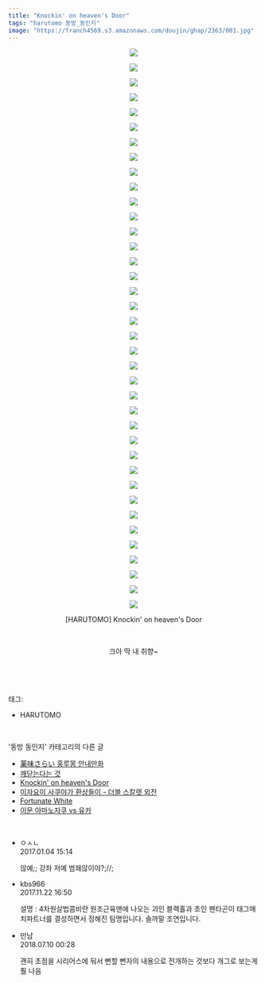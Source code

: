 ```yaml
---
title: "Knockin' on heaven's Door"
tags: "harutomo 동방_동인지"
image: "https://franch4569.s3.amazonaws.com/doujin/ghap/2363/001.jpg"
---
```

<div class="article">
<p style="text-align: center; clear: none; float: none;"><img src="{{ site.imgserver2 }}/ghap/2363/001.jpg"/></p>
<p style="text-align: center; clear: none; float: none;"><img src="{{ site.imgserver2 }}/ghap/2363/002.jpg"/></p>
<p style="text-align: center; clear: none; float: none;"><img src="{{ site.imgserver2 }}/ghap/2363/003.jpg"/></p>
<p style="text-align: center; clear: none; float: none;"><img src="{{ site.imgserver2 }}/ghap/2363/004.jpg"/></p>
<p style="text-align: center; clear: none; float: none;"><img src="{{ site.imgserver2 }}/ghap/2363/005.jpg"/></p>
<p style="text-align: center; clear: none; float: none;"><img src="{{ site.imgserver2 }}/ghap/2363/006.jpg"/></p>
<p style="text-align: center; clear: none; float: none;"><img src="{{ site.imgserver2 }}/ghap/2363/007.jpg"/></p>
<p style="text-align: center; clear: none; float: none;"><img src="{{ site.imgserver2 }}/ghap/2363/008.jpg"/></p>
<p style="text-align: center; clear: none; float: none;"><img src="{{ site.imgserver2 }}/ghap/2363/009.jpg"/></p>
<p style="text-align: center; clear: none; float: none;"><img src="{{ site.imgserver2 }}/ghap/2363/010.jpg"/></p>
<p style="text-align: center; clear: none; float: none;"><img src="{{ site.imgserver2 }}/ghap/2363/011.jpg"/></p>
<p style="text-align: center; clear: none; float: none;"><img src="{{ site.imgserver2 }}/ghap/2363/012.jpg"/></p>
<p style="text-align: center; clear: none; float: none;"><img src="{{ site.imgserver2 }}/ghap/2363/013.jpg"/></p>
<p style="text-align: center; clear: none; float: none;"><img src="{{ site.imgserver2 }}/ghap/2363/014.jpg"/></p>
<p style="text-align: center; clear: none; float: none;"><img src="{{ site.imgserver2 }}/ghap/2363/015.jpg"/></p>
<p style="text-align: center; clear: none; float: none;"><img src="{{ site.imgserver2 }}/ghap/2363/016.jpg"/></p>
<p style="text-align: center; clear: none; float: none;"><img src="{{ site.imgserver2 }}/ghap/2363/017.jpg"/></p>
<p style="text-align: center; clear: none; float: none;"><img src="{{ site.imgserver2 }}/ghap/2363/018.jpg"/></p>
<p style="text-align: center; clear: none; float: none;"><img src="{{ site.imgserver2 }}/ghap/2363/019.jpg"/></p>
<p style="text-align: center; clear: none; float: none;"><img src="{{ site.imgserver2 }}/ghap/2363/020.jpg"/></p>
<p style="text-align: center; clear: none; float: none;"><img src="{{ site.imgserver2 }}/ghap/2363/021.jpg"/></p>
<p style="text-align: center; clear: none; float: none;"><img src="{{ site.imgserver2 }}/ghap/2363/022.jpg"/></p>
<p style="text-align: center; clear: none; float: none;"><img src="{{ site.imgserver2 }}/ghap/2363/023.jpg"/></p>
<p style="text-align: center; clear: none; float: none;"><img src="{{ site.imgserver2 }}/ghap/2363/024.jpg"/></p>
<p style="text-align: center; clear: none; float: none;"><img src="{{ site.imgserver2 }}/ghap/2363/025.jpg"/></p>
<p style="text-align: center; clear: none; float: none;"><img src="{{ site.imgserver2 }}/ghap/2363/026.jpg"/></p>
<p style="text-align: center; clear: none; float: none;"><img src="{{ site.imgserver2 }}/ghap/2363/027.jpg"/></p>
<p style="text-align: center; clear: none; float: none;"><img src="{{ site.imgserver2 }}/ghap/2363/028.jpg"/></p>
<p style="text-align: center; clear: none; float: none;"><img src="{{ site.imgserver2 }}/ghap/2363/029.jpg"/></p>
<p style="text-align: center; clear: none; float: none;"><img src="{{ site.imgserver2 }}/ghap/2363/030.jpg"/></p>
<p style="text-align: center; clear: none; float: none;"><img src="{{ site.imgserver2 }}/ghap/2363/031.jpg"/></p>
<p style="text-align: center; clear: none; float: none;"><img src="{{ site.imgserver2 }}/ghap/2363/032.jpg"/></p>
<p style="text-align: center; clear: none; float: none;"><img src="{{ site.imgserver2 }}/ghap/2363/033.jpg"/></p>
<p style="text-align: center; clear: none; float: none;"><img src="{{ site.imgserver2 }}/ghap/2363/034.jpg"/></p>
<p style="text-align: center; clear: none; float: none;"><img src="{{ site.imgserver2 }}/ghap/2363/035.jpg"/></p>
<p style="text-align: center; clear: none; float: none;"><img src="{{ site.imgserver2 }}/ghap/2363/036.jpg"/></p>
<p style="text-align: center; clear: none; float: none;"><img src="{{ site.imgserver2 }}/ghap/2363/037.jpg"/></p>
<p style="text-align: center; clear: none; float: none;"><img src="{{ site.imgserver2 }}/ghap/2363/038.jpg"/></p>
<p style="text-align: center; clear: none; float: none;">[HARUTOMO] Knockin' on heaven's Door</p>
<p style="text-align: center; clear: none; float: none;"><br/></p>
<p style="text-align: center; clear: none; float: none;">크아 딱 내 취향~</p>
<p><br/></p>
</div><br/>
<div class="tagTrail">
<p>태그: </p>
<ul>
<li>HARUTOMO</li>
</ul>
</div><br/>
<div class="another">
<p>'동방 동인지' 카테고리의 다른 글</p>
<ul>
<li><a href="/ghap_2366">薬味さらい 홍루몽 안내만화</a></li>
<li><a href="/ghap_2365">깨닫는다는 것</a></li>
<li><a href="/ghap_2363">Knockin' on heaven's Door</a></li>
<li><a href="/ghap_2361">이자요이 사쿠야가 환상들이 - 더블 스칼렛 외전</a></li>
<li><a href="/ghap_2360">Fortunate White</a></li>
<li><a href="/ghap_2359">이문 아마노자쿠 vs 유카</a></li>
</ul>
</div><br/>
<div class="cb_module cb_fluid">
<div class="cb_wrt cb_profile">
<div class="comment">
<ul>
<li class="cb_thumb_off" id="comment14882958">
<div class="cb_comment_area">
<div class="cb_info_area">
<div class="cb_section">
<span class="cb_nick_name">ㅇㅅㄴ</span>
</div>
<div class="cb_section">
<span class="cb_date">2017.01.04 15:14 </span>
</div>
</div>
<div class="cb_dsc_comment">
<p class="cb_dsc">
											않예;; 강좌 저예 범좨않이야?;//; 
										</p>
</div>
</div></li>
<li class="cb_thumb_off" id="comment15135181">
<div class="cb_comment_area">
<div class="cb_info_area">
<div class="cb_section">
<span class="cb_nick_name">kbs966</span>
</div>
<div class="cb_section">
<span class="cb_date">2017.11.22 16:50 </span>
</div>
</div>
<div class="cb_dsc_comment">
<p class="cb_dsc">
											설명 : 4차원살법콤비란 원조근육맨에 나오는 괴인 블랙홀과 초인 펜타곤이 태그매치파트너를 결성하면서 정해진 팀명입니다. 솔까말 조연입니다.
										</p>
</div>
</div></li>
<li class="cb_thumb_off" id="comment15282977">
<div class="cb_comment_area">
<div class="cb_info_area">
<div class="cb_section">
<span class="cb_nick_name">만남</span>
</div>
<div class="cb_section">
<span class="cb_date">2018.07.10 00:28 </span>
</div>
</div>
<div class="cb_dsc_comment">
<p class="cb_dsc">
											괜히 초점을 시리어스에 둬서 뻔할 뻔자의 내용으로 전개하는 것보다 개그로 보는게 훨 나음
										</p>
</div>
</div></li>
</ul>
</div>
</div><!-- commentList close -->
</div><br/>
